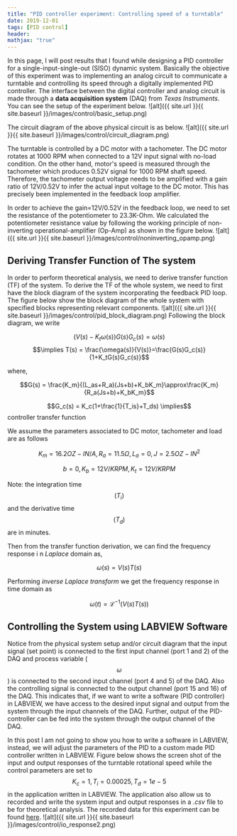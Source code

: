 ```yaml
---
title: "PID controller experiment: Controlling speed of a turntable"
date: 2019-12-01
tags: [PID control]
header:
mathjax: "true"
---
```


In this page, I will post results that I found while designing a PID controller for a single-input-single-out (SISO) dynamic system. Basically the objective of this experiment was to implementing an analog circuit to communicate a turntable and controlling its speed through a digitally implemented PID controller. The interface between the digital controller and analog circuit is made through a **data acquisition system** (DAQ) from *Texas Instruments*. You can see the setup of the experiment below.
![alt]({{ site.url }}{{ site.baseurl }}/images/control/basic_setup.png)

The circuit diagram of the above physical circuit is as below.
![alt]({{ site.url }}{{ site.baseurl }}/images/control/circuit_diagram.png)

The turntable is controlled by a DC motor with a tachometer. The DC motor rotates at 1000 RPM when connected to a 12V input signal with no-load condition. On the other hand, motor's speed is measured through the tachometer which produces 0.52V signal for 1000 RPM shaft speed. Therefore, the tachometer output voltage needs to be amplified with a gain ratio of 12V/0.52V to infer the actual input voltage to the DC motor. This has precisely been implemented in the feedback loop amplifier.

In order to achieve the gain=12V/0.52V in the feedback loop, we need to set the resistance of the potentiometer
to 23.3K-Ohm. We calculated the potentiometer resistance value by following the working principle of non-inverting operational-amplifier (Op-Amp) as shown in the figure below.
![alt]({{ site.url }}{{ site.baseurl }}/images/control/noninverting_opamp.png)

## Deriving Transfer Function of The system
In order to perform theoretical analysis, we need to derive transfer function (TF) of the system. To derive the TF of the whole system, we need to first have the block diagram of the system incorporating the feedback PID loop. The figure below show the block diagram of the whole system with specified blocks representing relevant components.
![alt]({{ site.url }}{{ site.baseurl }}/images/control/pid_block_diagram.png)
Following the block diagram, we write

$$\left(V(s) - K_t\omega(s)\right)G(s)G_c(s) = \omega(s)$$
$$\implies T(s) = \frac{\omega(s)}{V(s)}=\frac{G(s)G_c(s)}{1+K_tG(s)G_c(s)}$$

where,

$$G(s) = \frac{K_m}{(L_as+R_a)(Js+b)+K_bK_m}\approx\frac{K_m}{R_a(Js+b)+K_bK_m}$$

$$G_c(s) = K_c(1+\frac{1}{T_is}+T_ds) \implies$$ controller transfer function

We assume the parameters associated to DC motor, tachometer and load are as follows

$$K_m = 16.2 OZ-IN/A, R_a = 11.5 \Omega, L_a = 0, J = 2.5 OZ-IN^2$$

$$b = 0, K_b = 12V/KRPM, K_t = 12V/KRPM$$

Note: the integration time $$(T_i)$$ and the derivative time $$(T_d)$$ are in minutes.

Then from the transfer function derivation, we can find the frequency response i n *Laplace* domain as,

$$\omega(s) = V(s)T(s)$$

Performing *inverse Laplace transform* we get the frequency response in time domain as

$$\omega(t) = \mathcal{L}^{-1}(V(s)T(s))$$

## Controlling the System using LABVIEW Software
Notice from the physical system setup and/or circuit diagram that the input signal (set point) is connected to the first input channel (port 1 and 2) of the DAQ and process variable ($$\omega$$) is connected to the second input channel (port 4 and 5) of the DAQ. Also the controlling signal is connected to the output channel (port 15 and 16) of the DAQ. This indicates that, if we want to write a software (PID controller) in LABVIEW, we have access to the desired input signal and output from the system through the input channels of the DAQ. Further, output of the PID-controller can be fed into the system through the output channel of the DAQ.

In this post I am not going to show you how to write a software in LABVIEW, instead, we will adjust the parameters of the PID to a custom made PID controller written in LABVIEW.
Figure below shows the screen shot of the input and output responses of the turntable rotational speed while the control parameters are set to $$K_c=1, T_i=0.00025, T_d=1e-5$$ in the application written in LABVIEW. The application also allow us to recorded and write the system input and output responses in a *.csv* file to be for theoretical analysis. The recorded data for this experiment can be found [here](https://github.com/mattsinbot/Experiment_PID/tree/master/data/experiment_1).
![alt]({{ site.url }}{{ site.baseurl }}/images/control/io_response2.png)
